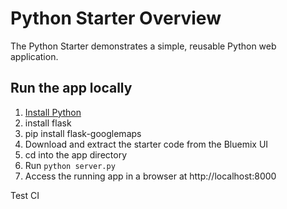 # Python Starter Overview

The Python Starter demonstrates a simple, reusable Python web application.

## Run the app locally

1. [Install Python][]
2. install flask
3. pip install flask-googlemaps
4. Download and extract the starter code from the Bluemix UI
5. cd into the app directory
6. Run `python server.py`
7. Access the running app in a browser at http://localhost:8000

Test CI

[Install Python]: https://www.python.org/downloads/
